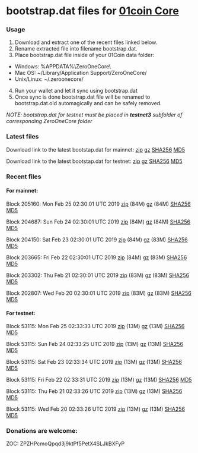 # bootstrap.dat files for [01coin Core](https://01coin.io)

### Usage

1. Download and extract one of the recent files linked below.
2. Rename extracted file into filename bootstrap.dat.
3. Place bootstrap.dat file inside of your 01Coin data folder:
 - Windows: %APPDATA%\ZeroOneCore\
 - Mac OS: ~/Library/Application Support/ZeroOneCore/
 - Unix/Linux: ~/.zeroonecore/
4. Run your wallet and let it sync using bootstrap.dat
5. Once sync is done bootstrap.dat file will be renamed to bootstrap.dat.old automagically and can be safely removed.

_NOTE: bootstrap.dat for testnet must be placed in **testnet3** subfolder of corresponding ZeroOneCore folder_

### Latest files
Download link to the latest bootstap.dat for mainnet: [zip](https://files.01coin.io/mainnet/bootstrap.dat.zip) [gz](https://files.01coin.io/mainnet/bootstrap.dat.tar.gz) [SHA256](https://files.01coin.io/mainnet/sha256.txt) [MD5](https://files.01coin.io/mainnet/md5.txt)

Download link to the latest bootstap.dat for testnet: [zip](https://files.01coin.io/testnet/bootstrap.dat.zip) [gz](https://files.01coin.io/testnet/bootstrap.dat.tar.gz) [SHA256](https://files.01coin.io/testnet/sha256.txt) [MD5](https://files.01coin.io/testnet/md5.txt)

### Recent files

#### For mainnet:

Block 205160: Mon Feb 25 02:30:01 UTC 2019 [zip](https://files.01coin.io/mainnet/2019-02-25/bootstrap.dat.zip) (84M) [gz](https://files.01coin.io/mainnet/2019-02-25/bootstrap.dat.tar.gz) (84M) [SHA256](https://files.01coin.io/mainnet/2019-02-25/sha256.txt) [MD5](https://files.01coin.io/mainnet/2019-02-25/md5.txt)

Block 204687: Sun Feb 24 02:30:01 UTC 2019 [zip](https://files.01coin.io/mainnet/2019-02-24/bootstrap.dat.zip) (84M) [gz](https://files.01coin.io/mainnet/2019-02-24/bootstrap.dat.tar.gz) (84M) [SHA256](https://files.01coin.io/mainnet/2019-02-24/sha256.txt) [MD5](https://files.01coin.io/mainnet/2019-02-24/md5.txt)

Block 204150: Sat Feb 23 02:30:01 UTC 2019 [zip](https://files.01coin.io/mainnet/2019-02-23/bootstrap.dat.zip) (84M) [gz](https://files.01coin.io/mainnet/2019-02-23/bootstrap.dat.tar.gz) (83M) [SHA256](https://files.01coin.io/mainnet/2019-02-23/sha256.txt) [MD5](https://files.01coin.io/mainnet/2019-02-23/md5.txt)

Block 203665: Fri Feb 22 02:30:01 UTC 2019 [zip](https://files.01coin.io/mainnet/2019-02-22/bootstrap.dat.zip) (84M) [gz](https://files.01coin.io/mainnet/2019-02-22/bootstrap.dat.tar.gz) (83M) [SHA256](https://files.01coin.io/mainnet/2019-02-22/sha256.txt) [MD5](https://files.01coin.io/mainnet/2019-02-22/md5.txt)

Block 203302: Thu Feb 21 02:30:01 UTC 2019 [zip](https://files.01coin.io/mainnet/2019-02-21/bootstrap.dat.zip) (83M) [gz](https://files.01coin.io/mainnet/2019-02-21/bootstrap.dat.tar.gz) (83M) [SHA256](https://files.01coin.io/mainnet/2019-02-21/sha256.txt) [MD5](https://files.01coin.io/mainnet/2019-02-21/md5.txt)

Block 202807: Wed Feb 20 02:30:01 UTC 2019 [zip](https://files.01coin.io/mainnet/2019-02-20/bootstrap.dat.zip) (83M) [gz](https://files.01coin.io/mainnet/2019-02-20/bootstrap.dat.tar.gz) (83M) [SHA256](https://files.01coin.io/mainnet/2019-02-20/sha256.txt) [MD5](https://files.01coin.io/mainnet/2019-02-20/md5.txt)


#### For testnet:

Block 53115: Mon Feb 25 02:33:33 UTC 2019 [zip](https://files.01coin.io/testnet/2019-02-25/bootstrap.dat.zip) (13M) [gz](https://files.01coin.io/testnet/2019-02-25/bootstrap.dat.tar.gz) (13M) [SHA256](https://files.01coin.io/testnet/2019-02-25/sha256.txt) [MD5](https://files.01coin.io/testnet/2019-02-25/md5.txt)

Block 53115: Sun Feb 24 02:33:25 UTC 2019 [zip](https://files.01coin.io/testnet/2019-02-24/bootstrap.dat.zip) (13M) [gz](https://files.01coin.io/testnet/2019-02-24/bootstrap.dat.tar.gz) (13M) [SHA256](https://files.01coin.io/testnet/2019-02-24/sha256.txt) [MD5](https://files.01coin.io/testnet/2019-02-24/md5.txt)

Block 53115: Sat Feb 23 02:33:34 UTC 2019 [zip](https://files.01coin.io/testnet/2019-02-23/bootstrap.dat.zip) (13M) [gz](https://files.01coin.io/testnet/2019-02-23/bootstrap.dat.tar.gz) (13M) [SHA256](https://files.01coin.io/testnet/2019-02-23/sha256.txt) [MD5](https://files.01coin.io/testnet/2019-02-23/md5.txt)

Block 53115: Fri Feb 22 02:33:31 UTC 2019 [zip](https://files.01coin.io/testnet/2019-02-22/bootstrap.dat.zip) (13M) [gz](https://files.01coin.io/testnet/2019-02-22/bootstrap.dat.tar.gz) (13M) [SHA256](https://files.01coin.io/testnet/2019-02-22/sha256.txt) [MD5](https://files.01coin.io/testnet/2019-02-22/md5.txt)

Block 53115: Thu Feb 21 02:33:26 UTC 2019 [zip](https://files.01coin.io/testnet/2019-02-21/bootstrap.dat.zip) (13M) [gz](https://files.01coin.io/testnet/2019-02-21/bootstrap.dat.tar.gz) (13M) [SHA256](https://files.01coin.io/testnet/2019-02-21/sha256.txt) [MD5](https://files.01coin.io/testnet/2019-02-21/md5.txt)

Block 53115: Wed Feb 20 02:33:26 UTC 2019 [zip](https://files.01coin.io/testnet/2019-02-20/bootstrap.dat.zip) (13M) [gz](https://files.01coin.io/testnet/2019-02-20/bootstrap.dat.tar.gz) (13M) [SHA256](https://files.01coin.io/testnet/2019-02-20/sha256.txt) [MD5](https://files.01coin.io/testnet/2019-02-20/md5.txt)


### Donations are welcome:

ZOC: ZPZHPcmoQpqd3j9ktPf5PetX4SLJkBXFyP
